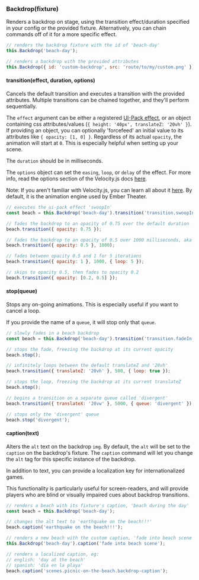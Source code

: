 ### Backdrop(fixture)

Renders a backdrop on stage, using the transition effect/duration specified in your config or the provided fixture. Alternatively, you can chain commands off of it for a more specific effect.

```js
// renders the backdrop fixture with the id of 'beach-day'
this.Backdrop('beach-day');

// renders a backdrop with the provided attributes
this.Backdrop({ id: 'custom-backdrop', src: 'route/to/my/custom.png' });
```

#### transition(effect, duration, options)

Cancels the default transition and executes a transition with the provided attributes. Multiple transitions can be chained together, and they'll perform sequentially.

The `effect` argument can be either a registered [UI-Pack effect](http://julian.com/research/velocity/#uiPack), or an object containing css attributes/values (`{ height: '40px', translateZ: '20vh' }`). If providing an object, you can optionally 'forcefeed' an initial value to its attributes like `{ opacity: [1, 0] }`. Regardless of its actual `opacity`, the animation will start at `0`. This is especially helpful when setting up your scene.

The `duration` should be in milliseconds.

The `options` object can set the `easing`, `loop`, or `delay` of the effect. For more info, read the options section of the Velocity.js docs [here](http://julian.com/research/velocity/#easing).

Note: If you aren't familiar with Velocity.js, you can learn all about it [here](http://julian.com/research/velocity). By default, it is the animation engine used by Ember Theater.

```js
// executes the ui-pack effect 'swoopIn'
const beach = this.Backdrop('beach-day').transition('transition.swoopIn');

// fades the backdrop to an opacity of 0.75 over the default duration
beach.transition({ opacity: 0.75 });

// fades the backdrop to an opacity of 0.5 over 1000 milliseconds, aka 1 second
beach.transition({ opacity: 0.5 }, 1000);

// fades between opacity 0.5 and 1 for 5 iterations
beach.transition({ opacity: 1 }, 1000, { loop: 5 });

// skips to opacity 0.5, then fades to opacity 0.2
beach.transition({ opacity: [0.2, 0.5] });
```

#### stop(queue)

Stops any on-going animations. This is especially useful if you want to cancel a loop.

If you provide the name of a `queue`, it will stop only that `queue`.

```js
// slowly fades in a beach backdrop
const beach = this.Backdrop('beach-day').transition('transition.fadeIn', 99999999999);

// stops the fade, freezing the backdrop at its current opacity
beach.stop();

// infinitely loops between the default translateZ and '20vh'
beach.transition({ translateZ: '20vh' }, 500, { loop: true });

// stops the loop, freezing the backdrop at its current translateZ
beach.stop();

// begins a transition on a separate queue called 'divergent'
beach.transition({ translateX: '20vw' }, 5000, { queue: 'divergent' });

// stops only the 'divergent' queue
beach.stop('divergent');
```

#### caption(text)

Alters the `alt` text on the backdrop `img`. By default, the `alt` will be set to the `caption` on the backdrop's fixture. The `caption` command will let you change the `alt` tag for this specific instance of the backdrop.

In addition to text, you can provide a localization key for internationalized games.

This functionality is particularly useful for screen-readers, and will provide players who are blind or visually impaired cues about backdrop transitions.

```js
// renders a beach with its fixture's caption, 'beach during the day'
const beach = this.Backdrop('beach-day');

// changes the alt text to 'earthquake on the beach!!!'
beach.caption('earthquake on the beach!!!');

// renders a new beach with the custom caption, 'fade into beach scene'
this.Backdrop('beach-day').caption('fade into beach scene');

// renders a localized caption, eg:
// english: 'day at the beach'
// spanish: 'día en la playa'
beach.caption('scenes.picnic-on-the-beach.backdrop-caption');
```
